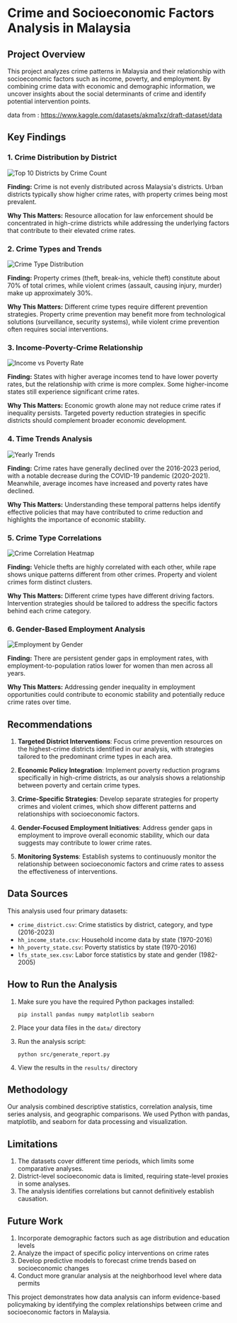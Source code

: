 # Crime and Socioeconomic Factors Analysis in Malaysia

## Project Overview

This project analyzes crime patterns in Malaysia and their relationship with socioeconomic factors such as income, poverty, and employment. By combining crime data with economic and demographic information, we uncover insights about the social determinants of crime and identify potential intervention points.

data from : https://www.kaggle.com/datasets/akma1xz/draft-dataset/data

## Key Findings

### 1. Crime Distribution by District

![Top 10 Districts by Crime Count](results/top_districts.png)

**Finding:** Crime is not evenly distributed across Malaysia's districts. Urban districts typically show higher crime rates, with property crimes being most prevalent.

**Why This Matters:** Resource allocation for law enforcement should be concentrated in high-crime districts while addressing the underlying factors that contribute to their elevated crime rates.

### 2. Crime Types and Trends

![Crime Type Distribution](results/crime_types_pie.png)

**Finding:** Property crimes (theft, break-ins, vehicle theft) constitute about 70% of total crimes, while violent crimes (assault, causing injury, murder) make up approximately 30%.

**Why This Matters:** Different crime types require different prevention strategies. Property crime prevention may benefit more from technological solutions (surveillance, security systems), while violent crime prevention often requires social interventions.

### 3. Income-Poverty-Crime Relationship

![Income vs Poverty Rate](results/income_poverty_scatter.png)

**Finding:** States with higher average incomes tend to have lower poverty rates, but the relationship with crime is more complex. Some higher-income states still experience significant crime rates.

**Why This Matters:** Economic growth alone may not reduce crime rates if inequality persists. Targeted poverty reduction strategies in specific districts should complement broader economic development.

### 4. Time Trends Analysis

![Yearly Trends](results/yearly_trends.png)

**Finding:** Crime rates have generally declined over the 2016-2023 period, with a notable decrease during the COVID-19 pandemic (2020-2021). Meanwhile, average incomes have increased and poverty rates have declined.

**Why This Matters:** Understanding these temporal patterns helps identify effective policies that may have contributed to crime reduction and highlights the importance of economic stability.

### 5. Crime Type Correlations

![Crime Correlation Heatmap](results/crime_correlation.png)

**Finding:** Vehicle thefts are highly correlated with each other, while rape shows unique patterns different from other crimes. Property and violent crimes form distinct clusters.

**Why This Matters:** Different crime types have different driving factors. Intervention strategies should be tailored to address the specific factors behind each crime category.

### 6. Gender-Based Employment Analysis

![Employment by Gender](results/gender_employment.png)

**Finding:** There are persistent gender gaps in employment rates, with employment-to-population ratios lower for women than men across all years.

**Why This Matters:** Addressing gender inequality in employment opportunities could contribute to economic stability and potentially reduce crime rates over time.

## Recommendations

1. **Targeted District Interventions**: Focus crime prevention resources on the highest-crime districts identified in our analysis, with strategies tailored to the predominant crime types in each area.

2. **Economic Policy Integration**: Implement poverty reduction programs specifically in high-crime districts, as our analysis shows a relationship between poverty and certain crime types.

3. **Crime-Specific Strategies**: Develop separate strategies for property crimes and violent crimes, which show different patterns and relationships with socioeconomic factors.

4. **Gender-Focused Employment Initiatives**: Address gender gaps in employment to improve overall economic stability, which our data suggests may contribute to lower crime rates.

5. **Monitoring Systems**: Establish systems to continuously monitor the relationship between socioeconomic factors and crime rates to assess the effectiveness of interventions.

## Data Sources

This analysis used four primary datasets:
- `crime_district.csv`: Crime statistics by district, category, and type (2016-2023)
- `hh_income_state.csv`: Household income data by state (1970-2016)
- `hh_poverty_state.csv`: Poverty statistics by state (1970-2016)
- `lfs_state_sex.csv`: Labor force statistics by state and gender (1982-2005)

## How to Run the Analysis

1. Make sure you have the required Python packages installed:
   ```
   pip install pandas numpy matplotlib seaborn
   ```

2. Place your data files in the `data/` directory

3. Run the analysis script:
   ```
   python src/generate_report.py
   ```

4. View the results in the `results/` directory

## Methodology

Our analysis combined descriptive statistics, correlation analysis, time series analysis, and geographic comparisons. We used Python with pandas, matplotlib, and seaborn for data processing and visualization.

## Limitations

1. The datasets cover different time periods, which limits some comparative analyses.
2. District-level socioeconomic data is limited, requiring state-level proxies in some analyses.
3. The analysis identifies correlations but cannot definitively establish causation.

## Future Work

1. Incorporate demographic factors such as age distribution and education levels
2. Analyze the impact of specific policy interventions on crime rates
3. Develop predictive models to forecast crime trends based on socioeconomic changes
4. Conduct more granular analysis at the neighborhood level where data permits

This project demonstrates how data analysis can inform evidence-based policymaking by identifying the complex relationships between crime and socioeconomic factors in Malaysia.
